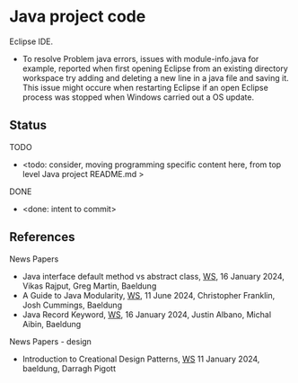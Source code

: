 # Java project code

Eclipse IDE. 
* To resolve Problem java errors, issues with module-info.java for example, reported when first opening Eclipse from an existing directory workspace try adding and deleting a new line in a java file and saving it. This issue might occure when restarting Eclipse if an open Eclipse process was stopped when Windows carried out a OS update.

## Status

TODO
* <todo: consider, moving programming specific content here, from top level Java project README.md >

DONE
* <done: intent to commit>

## References

News Papers
* Java interface default method vs abstract class, [WS](https://www.baeldung.com/java-interface-default-method-vs-abstract-class), 16 January 2024, Vikas Rajput, Greg Martin, Baeldung
* A Guide to Java Modularity, [WS](https://www.baeldung.com/java-modularity), 11 June 2024, Christopher Franklin, Josh Cummings, Baeldung
* Java Record Keyword, [WS](https://www.baeldung.com/java-record-keyword), 16 January 2024, Justin Albano, Michal Aibin, Baeldung

News Papers - design
* Introduction to Creational Design Patterns, [WS](https://www.baeldung.com/creational-design-patterns) 11 January 2024, baeldung, Darragh Pigott